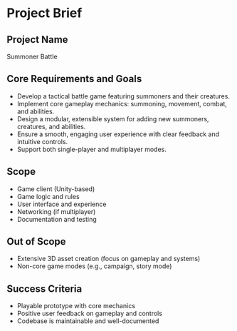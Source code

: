 # Project Brief

## Project Name
Summoner Battle

## Core Requirements and Goals
- Develop a tactical battle game featuring summoners and their creatures.
- Implement core gameplay mechanics: summoning, movement, combat, and abilities.
- Design a modular, extensible system for adding new summoners, creatures, and abilities.
- Ensure a smooth, engaging user experience with clear feedback and intuitive controls.
- Support both single-player and multiplayer modes.

## Scope
- Game client (Unity-based)
- Game logic and rules
- User interface and experience
- Networking (if multiplayer)
- Documentation and testing

## Out of Scope
- Extensive 3D asset creation (focus on gameplay and systems)
- Non-core game modes (e.g., campaign, story mode)

## Success Criteria
- Playable prototype with core mechanics
- Positive user feedback on gameplay and controls
- Codebase is maintainable and well-documented 